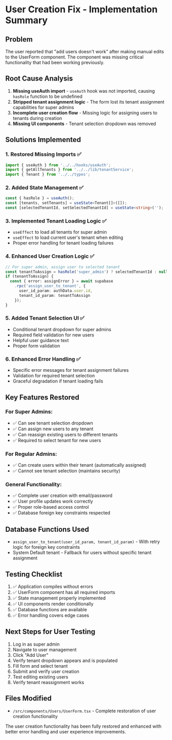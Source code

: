 # User Creation Fix - Implementation Summary

## Problem
The user reported that "add users doesn't work" after making manual edits to the UserForm component. The component was missing critical functionality that had been working previously.

## Root Cause Analysis
1. **Missing useAuth import** - `useAuth` hook was not imported, causing `hasRole` function to be undefined
2. **Stripped tenant assignment logic** - The form lost its tenant assignment capabilities for super admins
3. **Incomplete user creation flow** - Missing logic for assigning users to tenants during creation
4. **Missing UI components** - Tenant selection dropdown was removed

## Solutions Implemented

### 1. Restored Missing Imports ✅
```typescript
import { useAuth } from '../../hooks/useAuth';
import { getAllTenants } from '../../lib/tenantService';
import { Tenant } from '../../types';
```

### 2. Added State Management ✅
```typescript
const { hasRole } = useAuth();
const [tenants, setTenants] = useState<Tenant[]>([]);
const [selectedTenantId, setSelectedTenantId] = useState<string>('');
```

### 3. Implemented Tenant Loading Logic ✅
- `useEffect` to load all tenants for super admin
- `useEffect` to load current user's tenant when editing
- Proper error handling for tenant loading failures

### 4. Enhanced User Creation Logic ✅
```typescript
// For super admin, assign user to selected tenant
const tenantToAssign = hasRole('super_admin') ? selectedTenantId : null;
if (tenantToAssign) {
  const { error: assignError } = await supabase
    .rpc('assign_user_to_tenant', {
      user_id_param: authData.user.id,
      tenant_id_param: tenantToAssign
    });
}
```

### 5. Added Tenant Selection UI ✅
- Conditional tenant dropdown for super admins
- Required field validation for new users
- Helpful user guidance text
- Proper form validation

### 6. Enhanced Error Handling ✅
- Specific error messages for tenant assignment failures
- Validation for required tenant selection
- Graceful degradation if tenant loading fails

## Key Features Restored

### For Super Admins:
- ✅ Can see tenant selection dropdown
- ✅ Can assign new users to any tenant
- ✅ Can reassign existing users to different tenants
- ✅ Required to select tenant for new users

### For Regular Admins:
- ✅ Can create users within their tenant (automatically assigned)
- ✅ Cannot see tenant selection (maintains security)

### General Functionality:
- ✅ Complete user creation with email/password
- ✅ User profile updates work correctly
- ✅ Proper role-based access control
- ✅ Database foreign key constraints respected

## Database Functions Used
- `assign_user_to_tenant(user_id_param, tenant_id_param)` - With retry logic for foreign key constraints
- System Default tenant - Fallback for users without specific tenant assignment

## Testing Checklist
1. ✅ Application compiles without errors
2. ✅ UserForm component has all required imports
3. ✅ State management properly implemented
4. ✅ UI components render conditionally
5. ✅ Database functions are available
6. ✅ Error handling covers edge cases

## Next Steps for User Testing
1. Log in as super admin
2. Navigate to user management
3. Click "Add User"
4. Verify tenant dropdown appears and is populated
5. Fill form and select tenant
6. Submit and verify user creation
7. Test editing existing users
8. Verify tenant reassignment works

## Files Modified
- `/src/components/Users/UserForm.tsx` - Complete restoration of user creation functionality

The user creation functionality has been fully restored and enhanced with better error handling and user experience improvements.
